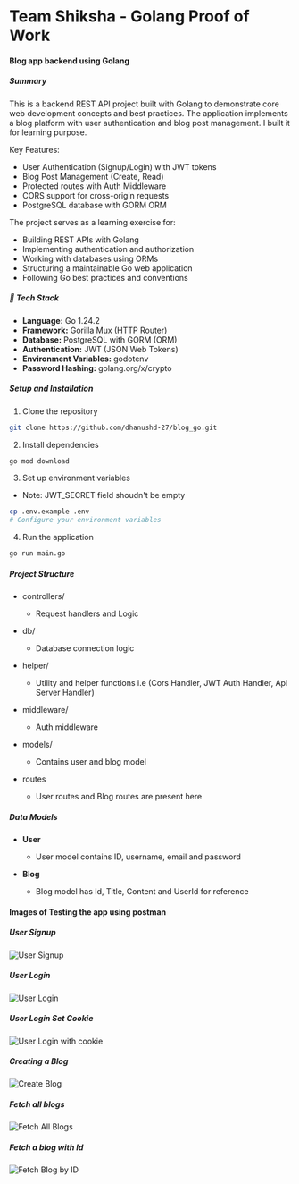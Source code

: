 # Team Shiksha - Golang Proof of Work

#### Blog app backend using Golang

##### Summary

This is a backend REST API project built with Golang to demonstrate core web development concepts and best practices. The application implements a blog platform with user authentication and blog post management.
I built it for learning purpose.

Key Features:
- User Authentication (Signup/Login) with JWT tokens
- Blog Post Management (Create, Read)
- Protected routes with Auth Middleware
- CORS support for cross-origin requests
- PostgreSQL database with GORM ORM

The project serves as a learning exercise for:
- Building REST APIs with Golang
- Implementing authentication and authorization
- Working with databases using ORMs
- Structuring a maintainable Go web application
- Following Go best practices and conventions

##### 🚀 Tech Stack

- **Language:** Go 1.24.2
- **Framework:** Gorilla Mux (HTTP Router)
- **Database:** PostgreSQL with GORM (ORM)
- **Authentication:** JWT (JSON Web Tokens)
- **Environment Variables:** godotenv
- **Password Hashing:** golang.org/x/crypto


##### Setup and Installation

1. Clone the repository
```bash
git clone https://github.com/dhanushd-27/blog_go.git
```

2. Install dependencies
```bash
go mod download
```

3. Set up environment variables
  - Note: JWT_SECRET field shoudn't be empty
```bash
cp .env.example .env
# Configure your environment variables
```

4. Run the application
```bash
go run main.go
```

##### Project Structure

- controllers/
  - Request handlers and Logic

- db/
  - Database connection logic

- helper/
  - Utility and helper functions i.e (Cors Handler, JWT Auth Handler, Api Server Handler)

- middleware/
  - Auth middleware

- models/
  - Contains user and blog model

- routes
  - User routes and Blog routes are present here

##### Data Models

- **User**
  - User model contains ID, username, email and password

- **Blog**
  - Blog model has Id, Title, Content and UserId for reference

#### Images of Testing the app using postman

##### User Signup
![User Signup](./assets/user-signup.png)

##### User Login
![User Login](./assets/user-login.png)

##### User Login Set Cookie

![User Login with cookie](./assets/user-login-cookie.png)

##### Creating a Blog
![Create Blog](./assets/blog-created.png)

##### Fetch all blogs
![Fetch All Blogs](./assets/fetch-all-blogs.png)

##### Fetch a blog with Id
![Fetch Blog by ID](./assets/fetch-blog-using-id.png)